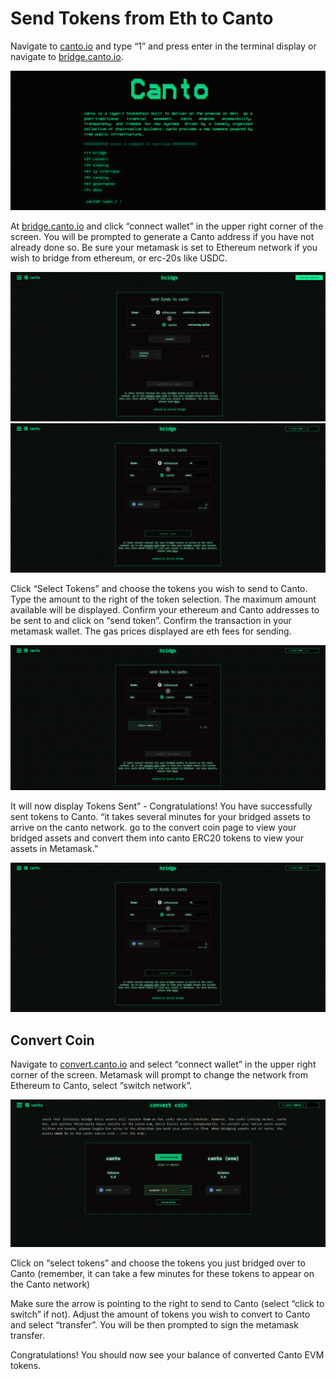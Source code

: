 # Send Tokens from Eth to Canto

Navigate to [canto.io](https://canto.io/) and type “1” and press enter in the terminal display or navigate to [bridge.canto.io](https://bridge.canto.io/).

![Screenshot of canto main page listing options](/images/canto-image2.png)

At [bridge.canto.io](https://bridge.canto.io/) and click “connect wallet” in the upper right corner of the screen.
You will be prompted to generate a Canto address if you have not already done so.
Be sure your metamask is set to Ethereum network if you wish to bridge from ethereum, or erc-20s like USDC.

![screenshot of canto bridge interface](/images/canto-image5.png)
![screenshot of canto bridge interface](/images/canto-image3.png)

Click “Select Tokens” and choose the tokens you wish to send to Canto. Type the amount to the right of the token selection. The maximum amount available will be displayed. Confirm your ethereum and Canto addresses to be sent to and click on “send token”.
Confirm the transaction in your metamask wallet. The gas prices displayed are eth fees for sending.

![screenshot of canto bridge interface](/images/canto-image1.png)

It will now display Tokens Sent” - Congratulations! You have successfully sent tokens to Canto. “it takes several minutes for your bridged assets to arrive on the canto network. go to the convert coin page to view your bridged assets and convert them into canto ERC20 tokens to view your assets in Metamask.”

![screenshot of canto bridge interface](/images/canto-image3.png)

## Convert Coin

Navigate to [convert.canto.io](https://convert.canto.io/) and select “connect wallet” in the upper right corner of the screen. Metamask will prompt to change the network from Ethereum to Canto, select “switch network”.

![screenshot of canto bridge interface](/images/canto-image7.png)

Click on “select tokens” and choose the tokens you just bridged over to Canto (remember, it can take a few minutes for these tokens to appear on the Canto network)

Make sure the arrow is pointing to the right to send to Canto (select “click to switch” if not). Adjust the amount of tokens you wish to convert to Canto and select “transfer”. You will be then prompted to sign the metamask transfer.

Congratulations! You should now see your balance of converted Canto EVM tokens.
